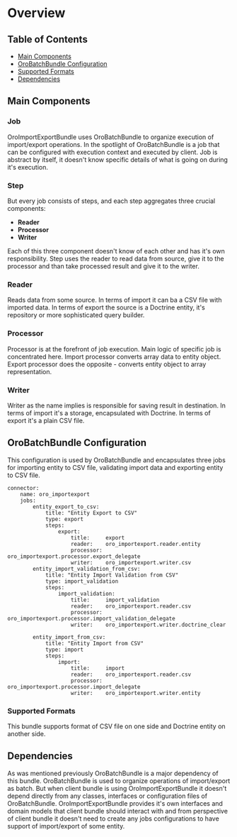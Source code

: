 Overview
========

Table of Contents
-----------------
 - [Main Components](#main-components)
 - [OroBatchBundle Configuration](#orobatchbundle-configuration)
 - [Supported Formats](#supported-formats)
 - [Dependencies](#dependencies)


Main Components
---------------

### Job

OroImportExportBundle uses OroBatchBundle to organize execution of import/export operations.
In the spotlight of OroBatchBundle is a job that can be configured with execution context and executed by client.
Job is abstract by itself, it doesn't know specific details of what is going on during it's execution.

### Step

But every job consists of steps, and each step
aggregates three crucial components:
 * **Reader**
 * **Processor**
 * **Writer**

Each of this three component doesn't know of each other and has it's own responsibility. Step uses the reader
to read data from source, give it to the processor and than take processed result and give it to
the writer.

### Reader

Reads data from some source. In terms of import it can ba a CSV file with imported data. In terms of export the source
is a Doctrine entity, it's repository or more sophisticated query builder.

### Processor

Processor is at the forefront of job execution. Main logic of specific job is concentrated here. Import processor
converts array data to entity object. Export processor does the opposite - converts entity object to array
representation.

### Writer

Writer as the name implies is responsible for saving result in destination. In terms of import it's a storage,
encapsulated with Doctrine. In terms of export it's a plain CSV file.

OroBatchBundle Configuration
----------------------------

This configuration is used by OroBatchBundle and encapsulates three jobs for importing entity to CSV file,
validating import data and exporting entity to CSV file.

```
connector:
    name: oro_importexport
    jobs:
        entity_export_to_csv:
            title: "Entity Export to CSV"
            type: export
            steps:
                export:
                    title:     export
                    reader:    oro_importexport.reader.entity
                    processor: oro_importexport.processor.export_delegate
                    writer:    oro_importexport.writer.csv
        entity_import_validation_from_csv:
            title: "Entity Import Validation from CSV"
            type: import_validation
            steps:
                import_validation:
                    title:     import_validation
                    reader:    oro_importexport.reader.csv
                    processor: oro_importexport.processor.import_validation_delegate
                    writer:    oro_importexport.writer.doctrine_clear

        entity_import_from_csv:
            title: "Entity Import from CSV"
            type: import
            steps:
                import:
                    title:     import
                    reader:    oro_importexport.reader.csv
                    processor: oro_importexport.processor.import_delegate
                    writer:    oro_importexport.writer.entity
```

### Supported Formats

This bundle supports format of CSV file on one side and Doctrine entity on another side.

Dependencies
------------

As was mentioned previously OroBatchBundle is a major dependency of this bundle. OroBatchBundle is used to organize
operations of import/export as batch. But when client bundle is using OroImportExportBundle it doesn't depend directly
from any classes, interfaces or configuration files of OroBatchBundle. OroImportExportBundle provides it's own
interfaces and domain models that client bundle should interact with and from perspective of client bundle it doesn't
need to create any jobs configurations to have support of import/export of some entity.
